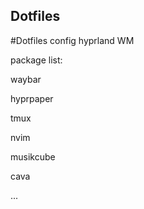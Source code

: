 ## Dotfiles

#Dotfiles config
hyprland WM

package list:

waybar

hyprpaper

tmux

nvim

musikcube

cava

...
